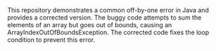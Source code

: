 This repository demonstrates a common off-by-one error in Java and provides a corrected version. The buggy code attempts to sum the elements of an array but goes out of bounds, causing an ArrayIndexOutOfBoundsException. The corrected code fixes the loop condition to prevent this error.